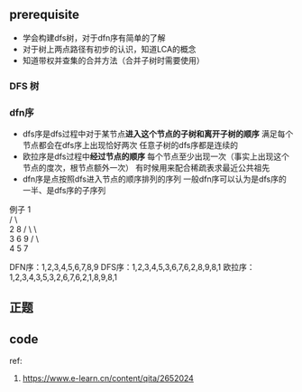 
## prerequisite
- 学会构建dfs树，对于dfn序有简单的了解
- 对于树上两点路径有初步的认识，知道LCA的概念
- 知道带权并查集的合并方法（合并子树时需要使用）

### DFS 树

### dfn序
 - dfs序是dfs过程中对于某节点**进入这个节点的子树和离开子树的顺序**
    满足每个节点都会在dfs序上出现恰好两次
    任意子树的dfs序都是连续的
 - 欧拉序是dfs过程中**经过节点的顺序**
    每个节点至少出现一次（事实上出现这个节点的度次，根节点额外一次）
    有时候用来配合稀疏表求最近公共祖先
 - dfn序是点按照dfs进入节点的顺序排列的序列
    一般dfn序可以认为是dfs序的一半、是dfs序的子序列

例子
                 1  
               /   \             
              2     8
            /   \     \   
           3     6     9
         /  \     \
        4    5     7

DFN序：1,2,3,4,5,6,7,8,9
DFS序：1,2,3,4,5,3,6,7,6,2,8,9,8,1
欧拉序：1,2,3,4,3,5,3,2,6,7,6,2,1,8,9,8,1


## 正题

## code


ref:
1. https://www.e-learn.cn/content/qita/2652024
